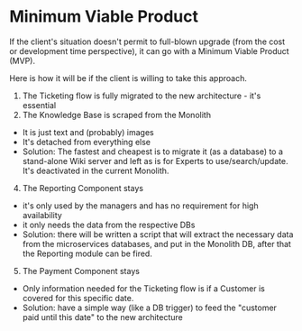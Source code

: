 # Minimum Viable Product

If the client's situation doesn't permit to full-blown upgrade (from the cost or development time perspective), it can go with a Minimum Viable Product (MVP).

Here is how it will be if the client is willing to take this approach.

1. The Ticketing flow is fully migrated to the new architecture - it's essential
2. The Knowledge Base is scraped from the Monolith
  * It is just text and (probably) images
  * It's detached from everything else
  * Solution: The fastest and cheapest is to migrate it (as a database) to a stand-alone Wiki server and left as is for Experts to use/search/update. It's deactivated in the current Monolith.
4. The Reporting Component stays
  * it's only used by the managers and has no requirement for high availability
  * it only needs the data from the respective DBs
  * Solution: there will be written a script that will extract the necessary data from the microservices databases, and put in the Monolith DB, after that the Reporting module can be fired.
5. The Payment Component stays
  * Only information needed for the Ticketing flow is if a Customer is covered for this specific date.
  * Solution: have a simple way (like a DB trigger) to feed the "customer paid until this date" to the new architecture
